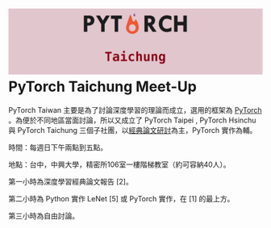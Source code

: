 # ![](/assets/pytorch.png)PyTorch Taichung Meet-Up

PyTorch Taiwan 主要是為了討論深度學習的理論而成立，選用的框架為 [PyTorch](http://hemingwang.blogspot.tw/2017/11/pytorch-taiwan.html ) 。為便於不同地區當面討論，所以又成立了 PyTorch Taipei , PyTorch Hsinchu 與 PyTorch Taichung 三個子社團，以[經典論文研討](http://hemingwang.blogspot.tw/2018/01/pytorchseminar.html)為主，PyTorch 實作為輔。



時間：每週日下午兩點到五點。

地點：台中，中興大學，精密所106室一樓階梯教室（約可容納40人）。



第一小時為深度學習經典論文報告 \[2\]。

第二小時為 Python 實作 LeNet \[5\] 或 PyTorch 實作，在 \[1\] 的最上方。

第三小時為自由討論。

